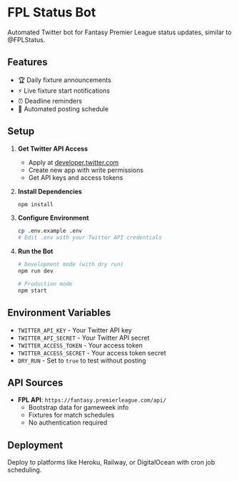 # FPL Status Bot

Automated Twitter bot for Fantasy Premier League status updates, similar to @FPLStatus.

## Features

- 🏆 Daily fixture announcements
- ⚡ Live fixture start notifications  
- ⏰ Deadline reminders
- 🔄 Automated posting schedule

## Setup

1. **Get Twitter API Access**
   - Apply at [developer.twitter.com](https://developer.twitter.com)
   - Create new app with write permissions
   - Get API keys and access tokens

2. **Install Dependencies**
   ```bash
   npm install
   ```

3. **Configure Environment**
   ```bash
   cp .env.example .env
   # Edit .env with your Twitter API credentials
   ```

4. **Run the Bot**
   ```bash
   # Development mode (with dry run)
   npm run dev
   
   # Production mode
   npm start
   ```

## Environment Variables

- `TWITTER_API_KEY` - Your Twitter API key
- `TWITTER_API_SECRET` - Your Twitter API secret
- `TWITTER_ACCESS_TOKEN` - Your access token
- `TWITTER_ACCESS_SECRET` - Your access token secret
- `DRY_RUN` - Set to `true` to test without posting

## API Sources

- **FPL API**: `https://fantasy.premierleague.com/api/`
  - Bootstrap data for gameweek info
  - Fixtures for match schedules
  - No authentication required

## Deployment

Deploy to platforms like Heroku, Railway, or DigitalOcean with cron job scheduling.